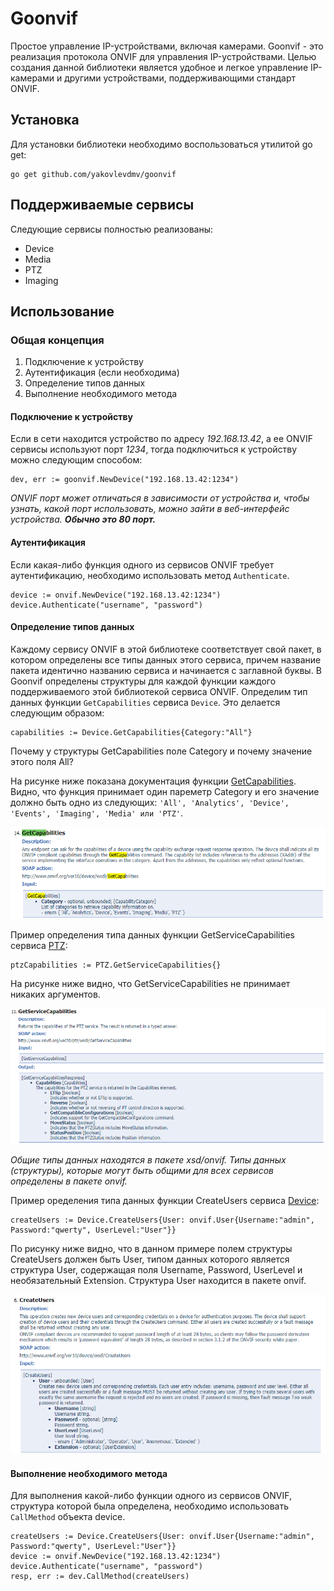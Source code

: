 # Goonvif
Простое управление IP-устройствами, включая камерами. Goonvif - это реализация протокола ONVIF для управления IP-устройствами. Целью создания данной библиотеки является удобное и легкое управление IP-камерами и другими устройствами, поддерживающими стандарт ONVIF.

## Установка
Для установки библиотеки необходимо воспользоваться утилитой go get:
```
go get github.com/yakovlevdmv/goonvif
```
## Поддерживаемые сервисы
Следующие сервисы полностью реализованы:
- Device
- Media
- PTZ
- Imaging

## Использование

### Общая концепция
1) Подключение к устройству
2) Аутентификация (если необходима)
3) Определение типов данных
4) Выполнение необходимого метода

#### Подключение к устройству
Если в сети находится устройство по адресу *192.168.13.42*, а ее ONVIF сервисы используют порт *1234*, тогда подключиться к устройству можно следующим способом:
```
dev, err := goonvif.NewDevice("192.168.13.42:1234")
```

*ONVIF порт может отличаться в зависимости от устройства и, чтобы узнать, какой порт использовать, можно зайти в веб-интерфейс устройства. **Обычно это 80 порт.***

#### Аутентификация
Если какая-либо функция одного из сервисов ONVIF требует аутентификацию, необходимо использовать метод `Authenticate`.
```
device := onvif.NewDevice("192.168.13.42:1234")
device.Authenticate("username", "password")
```

#### Определение типов данных
Каждому сервису ONVIF в этой библиотеке соответствует свой пакет, в котором определены все типы данных этого сервиса, причем название пакета идентично названию сервиса и начинается с заглавной буквы.
В Goonvif определены структуры для каждой функции каждого поддерживаемого этой библиотекой сервиса ONVIF.
Определим тип данных функции `GetCapabilities` сервиса `Device`. Это делается следующим образом:
```
capabilities := Device.GetCapabilities{Category:"All"}
```
Почему у структуры GetCapabilities поле Category и почему значение этого поля All?

На рисунке ниже показана документация функции [GetCapabilities](https://www.onvif.org/ver10/device/wsdl/devicemgmt.wsdl). Видно, что функция принимает один пареметр Category и его значение должно быть одно из следующих:  `'All', 'Analytics', 'Device', 'Events', 'Imaging', 'Media' или 'PTZ'`. 

![Device GetCapabilities](img/exmp_GetCapabilities.png)

Пример определения типа данных функции GetServiceCapabilities сервиса [PTZ](https://www.onvif.org/ver20/ptz/wsdl/ptz.wsdl):
```
ptzCapabilities := PTZ.GetServiceCapabilities{}
```
На рисунке ниже видно, что GetServiceCapabilities не принимает никаких аргументов. 

![PTZ GetServiceCapabilities](img/GetServiceCapabilities.png)

*Общие типы данных находятся в пакете xsd/onvif. Типы данных (структуры), которые могут быть общими для всех сервисов определены в пакете onvif.*

Пример оределения типа данных функции CreateUsers сервиса [Device](https://www.onvif.org/ver10/device/wsdl/devicemgmt.wsdl):
```
createUsers := Device.CreateUsers{User: onvif.User{Username:"admin", Password:"qwerty", UserLevel:"User"}}
```

По рисунку ниже видно, что в данном примере полем структуры CreateUsers должен быть User, типом данных которого является структура User, содержащая поля Username, Password, UserLevel и необязательный Extension. Структура User находится в пакете onvif.

![Device CreateUsers](img/exmp_CreateUsers.png)

#### Выполнение необходимого метода
Для выполнения какой-либо функции одного из сервисов ONVIF, структура которой была определена, необходимо использовать `CallMethod` объекта device.
```
createUsers := Device.CreateUsers{User: onvif.User{Username:"admin", Password:"qwerty", UserLevel:"User"}}
device := onvif.NewDevice("192.168.13.42:1234")
device.Authenticate("username", "password")
resp, err := dev.CallMethod(createUsers)
```
